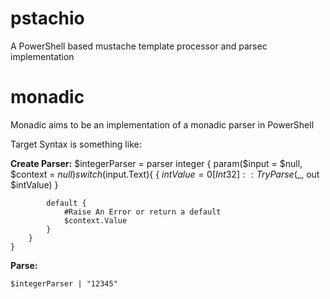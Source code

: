 pstachio
========

A PowerShell based mustache template processor and parsec implementation

monadic
========
Monadic aims to be an implementation of a monadic parser in PowerShell

Target Syntax is something like:

**Create Parser:**
    $integerParser = parser integer {
        param($input = $null, $context = $null)
        switch ($input.Text){
            {
                $intValue = 0
                [Int32]::TryParse($_, out $intValue)
            }

            default {
                #Raise An Error or return a default
                $context.Value
            }
        }
    }

**Parse:**

    $integerParser | "12345"   
    
